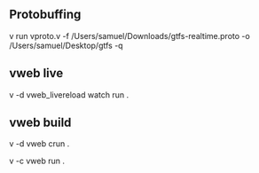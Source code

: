 ## Protobuffing

 v run vproto.v -f /Users/samuel/Downloads/gtfs-realtime.proto -o /Users/samuel/Desktop/gtfs -q

## vweb live
v -d vweb_livereload watch run .

## vweb build

v -d vweb crun .

v -c vweb run .

